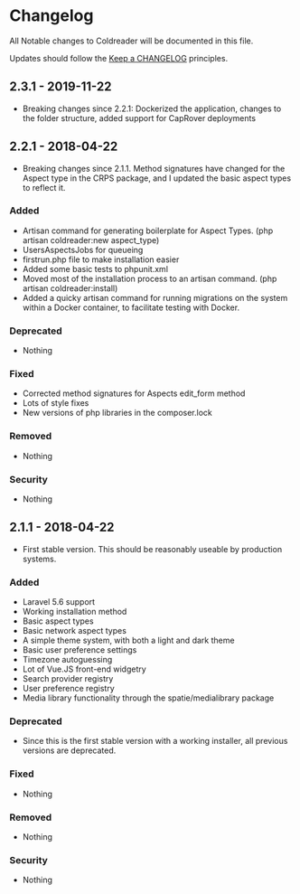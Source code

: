 # Changelog

All Notable changes to Coldreader will be documented in this file.

Updates should follow the [Keep a CHANGELOG](http://keepachangelog.com/) principles.

## 2.3.1 - 2019-11-22
- Breaking changes since 2.2.1: Dockerized the application, changes to the folder structure, added support for CapRover deployments

## 2.2.1 - 2018-04-22
- Breaking changes since 2.1.1.  Method signatures have changed for the Aspect type in the CRPS package, and I updated the basic aspect types to reflect it.

### Added
- Artisan command for generating boilerplate for Aspect Types. (php artisan coldreader:new aspect_type)
- UsersAspectsJobs for queueing
- firstrun.php file to make installation easier
- Added some basic tests to phpunit.xml
- Moved most of the installation process to an artisan command. (php artisan coldreader:install)
- Added a quicky artisan command for running migrations on the system within a Docker container, to facilitate testing with Docker.

### Deprecated
- Nothing

### Fixed
- Corrected method signatures for Aspects edit_form method
- Lots of style fixes
- New versions of php libraries in the composer.lock

### Removed
- Nothing

### Security
- Nothing


## 2.1.1 - 2018-04-22
- First stable version.  This should be reasonably useable by production systems.

### Added
- Laravel 5.6 support
- Working installation method
- Basic aspect types
- Basic network aspect types
- A simple theme system, with both a light and dark theme
- Basic user preference settings
- Timezone autoguessing
- Lot of Vue.JS front-end widgetry
- Search provider registry
- User preference registry
- Media library functionality through the spatie/medialibrary package

### Deprecated
- Since this is the first stable version with a working installer, all previous versions are deprecated.

### Fixed
- Nothing

### Removed
- Nothing

### Security
- Nothing
